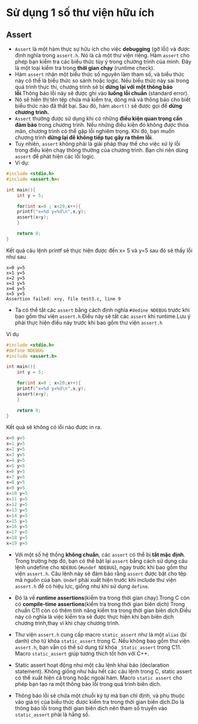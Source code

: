 # Sử dụng 1 số thư viện hữu ích
## Assert
- `Assert` là một hàm thực sự hữu ích cho việc **debugging** (gỡ lỗi) và được
định nghĩa trong `assert.h`. Nó là cả một thư viện riêng. Hàm `assert` cho phép
bạn kiểm tra các biểu thức tùy ý trong chương trình của mình. 
Đây là một loại kiểm tra trong **thời gian chạy** (runtime check).
- Hàm `assert` nhận một biểu thức số nguyên làm tham số, và biểu thức này 
có thể là biểu thức so sánh hoặc logic. Nếu biểu thức này sai trong quá trình thực thi, chương trình
sẽ bị **dừng lại với một thông báo lỗi**.Thông báo lỗi này sẽ được ghi vào **luồng lỗi chuẩn** (standard error).
- Nó sẽ hiển thị tên tệp chứa mã kiểm tra, dòng mã và thông báo cho biết biểu thức nào đã thất bại. 
Sau đó, hàm `abort()` sẽ được gọi để **dừng chương trình.**
- `Assert` thường được sử dụng khi có những **điều kiện quan trọng cần đảm bảo** trong chương trình.
Nếu những điều kiện đó không được thỏa mãn, chương trình có thể gặp lỗi nghiêm trọng. 
Khi đó, bạn muốn chương trình **dừng lại để không tiếp tục gây ra thêm lỗi**.
- Tuy nhiên, `assert` không phải là giải pháp thay thế cho việc xử lý lỗi trong điều kiện chạy thông thường của chương trình.
Bạn chỉ nên dùng `assert` để phát hiện các lỗi logic.
- Ví dụ:
```C 
#include <stdio.h>
#include <assert.h>ư

int main(){
    int y = 5;

    for(int x=0 ; x<20;x++){
    printf("x=%d y=%d\n",x,y);
    assert(x<y);
    }

    return 0;
}
```
Kết quả câu lệnh printf sẽ thực hiện được đến x= 5 và y=5 sau đó sẽ thấy lỗi như sau
```
x=0 y=5
x=1 y=5
x=2 y=5
x=3 y=5
x=4 y=5
x=5 y=5
Assertion failed: x<y, file test3.c, line 9
```
- Ta có thể tắt các `assert` bằng cách định nghĩa `#dedine NDEBUG` trước khi bao gồm thư viện
`assert.h`.Điều này sẽ tắt các `assert` khi runtime.Lưu ý phải thực hiện điều này trước khi bao gồm thư viện `assert.h`

Ví dụ 
```C
#include <stdio.h>
#define NDEBUG
#include <assert.h>

int main(){
    int y = 5;

    for(int x=0 ; x<20;x++){
    printf("x=%d y=%d\n",x,y);
    assert(x<y);
    }

    return 0;
}
```
Kết quả sẽ không có lỗi nào được in ra.
```C 
x=0 y=5
x=1 y=5
x=2 y=5
x=3 y=5
x=4 y=5
x=5 y=5
x=6 y=5
x=7 y=5
x=8 y=5
x=9 y=5
x=10 y=5
x=11 y=5
x=12 y=5
x=13 y=5
x=14 y=5
x=15 y=5
x=16 y=5
x=17 y=5
x=18 y=5
x=19 y=5
```

- Với một số hệ thống **không chuẩn**, các `assert` có thể bị **tắt mặc định**. 
Trong trường hợp đó, bạn có thể bật lại `assert` bằng cách sử dụng câu lệnh undefine cho `NDEBUG` (`#undef NDEBUG`),
 ngay trước khi bao gồm thư viện `assert.h`. Câu lệnh này sẽ đảm bảo rằng `assert` được bật cho tệp mã nguồn của bạn.
`Undef` phải xuất hiện trước khi include thư viện `assert.h` để có hiệu lực, giống như khi sử dụng `define`.
- Đó là về **runtime assertions**(kiểm tra trong thời gian chạy).Trong C còn có **compile-time assertions**(kiểm tra trong thời gian biên dịch)
Trong chuẩn C11 còn có thêm tính năng kiểm tra trong thời gian biên dịch.Điều này có nghĩa là việc kiểm tra sẽ được thực hiện khi bạn 
biên dịch chương trình,thay vì khi chạy chương trình.
- Thư viện `assert.h` cung cấp macro `static_assert` như là một `alias` (bí danh) cho từ khóa `static_assert` trong C. 
Nếu không bao gồm thư viện `assert.h`, bạn vẫn có thể sử dụng từ khóa `_Static_assert` trong C11. 
Macro `static_assert` giúp tương thích tốt hơn với C++.
- Static assert hoạt động như một câu lệnh khai báo (declaration statement). Không giống như hầu hết các câu lệnh trong C, 
static assert có thể xuất hiện cả trong hoặc ngoài hàm.
Macro `static assert` cho phép bạn tạo ra một thông báo lỗi trong quá trình biên dịch. 

- Thông báo lỗi sẽ chứa một chuỗi ký tự mà bạn chỉ định,
và phụ thuộc vào giá trị của biểu thức được kiểm tra trong thời gian biên dịch.Do là thông báo lỗi trong thời gian biên dịch
nên tham số truyền vào `static_assert` phải là hằng số.
